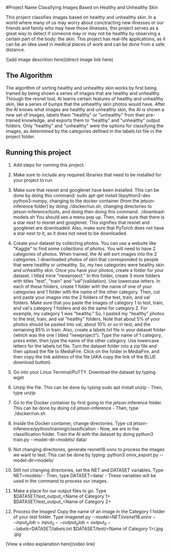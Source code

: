 #Project Name
Classifying Images Based on Healthy and Unhealthy Skin

This project classifies images based on healthy and unhealthy skin. In a world where many of us may worry about conctracting new illnesses or our friends and family who may have those illnesses, this project serves as a great way to detect if someone may or may not be healthy by observing a certain part of the body: the skin. This project has real-life applications, as it can be an idea used in medical places of work and can be done from a safe distance.


![add image descrition here](direct image link here)



## The Algorithm
The algorithm of sorting healthy and unhealthy skin works by first being trained by being shown a series of images that are healthy and unhealthy. Through the resnet tool, AI learns certain features of healthy and unhealthy skin, like a series of bumps that the unhealthy skin photos would have. After the AI knows what images are healthy and unhealthy skin, the AI is shown a new set of images, labels them "healthy" or "unhealthy" from their pre-trained knowledge, and exports them to "healthy" and "unhealthy" output folders. Only "healthy" and "unhealthy" were the options for classifying the images, as determined by the categories defined in the labels.txt file in the project folder.


## Running this project

1. Add steps for running this project.
2. Make sure to include any required libraries that need to be installed for your project to run.

0. Make sure that resnet and googlenet have been installed. This can be done by doing this command: sudo apt-get install libpython3-dev python3-numpy, changing to the docker container (from the jetson-inference folder) by doing ./docker/run.sh, changing directories to jetson-inference/tools, and doing then doing this command: ./download-models.sh You should see a menu pop up. Then, make sure that there is a star next to resnet and googlenet. This signifies that resnet and googlenet are downloaded. Also, make sure that PyTorch does not have a star next to it, as it does not need to be downloaded.

1. Create your dataset by collecting photos. You can use a website like "Kaggle" to find some collections of photos. You will need to have 2 categories of photos. When trained, the AI will sort images into the 2 categories. I downloaded photos of skin that corresponded to people that were healthy or unhealthy. So, my two categories were healthy skin and unhealthy skin. Once you have your photos, create a folder for your dataset. I titled mine "newproject." In this folder, create 3 more folders with titles "test", "train" and "val"(validation). Use lowercase letters. In each of these folders, create 1 folder with the name of one of your categories and 1 folder with the name of the other category. Then, cut and paste your images into the 2 folders of the test, train, and val folders. Make sure that you paste the images of category 1 to test, train, and val's category 1 folders and do the same for category 2. For example, my category 1 was "healthy." So, I pasted my "healthy" photos to the test, train, and val "healthy" folders. Note that about 5% of your photos should be pasted into val, about 10% or so in test, and the remaining 85% in train. Also, create a labels.txt file in your dataset folder (which was the one I titled "newproject"). Type the name of 1 category, press enter, then type the name of the other category. Use lowercase letters for the labels.txt file. Turn the dataset folder into a zip file and then upload the file to MediaFire. Click on the folder in MediaFire, and then copy the link address of the file (AKA copy the link of the BLUE download button).

2. Go into your Linux Terminal/PuTTY. Download the dataset by typing wget <insert link address> 

3. Unzip the file. This can be done by typing sudo apt install unzip - Then, type unzip <insert name of dataset folder>

4. Go to the Docker container by first going to the jetson-inference folder. This can be done by doing cd jetson-inference - Then, type ./docker/run.sh

5. Inside the Docker container, change directories. Type cd jetson-inference/python/training/classification - Now, we are in the classification folder. Train the AI with the dataset by doing python3 train.py --model-dir=models/<dataset folder name> data/<dataset folder name>

6. Not changing directories, generate resnet18.onnx to process the images we want to test. This can be done by typing: python3 onnx_export.py --model-dir=models/<dataset folder name>

7. Still not changing directories, set the NET and DATASET variables. Type NET=models/<dataset folder name> - Then, type DATASET=data/<dataset folder name> - These variables will be used in the command to process our images.

8. Make a place for our output files to go. Type $DATASET/test_output_<Name of Category 1> $DATASET/test_output_<Name of Category 2>

9. Process the Images! Copy the name of an image in the Category 1 folder of your test folder. Type imagenet.py --model=$NET/resnet18.onnx --input_blob=input_0 --output_blob=output_0 --labels=$DATASET/labels.txt $DATASET/test/<Name of Category 1>/<Copied Image Name>.jpg <Insert a New Name for Image>.jpg


[View a video explanation here](video link)
